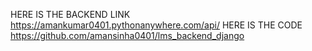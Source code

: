 
HERE IS THE BACKEND LINK    https://amankumar0401.pythonanywhere.com/api/
HERE IS THE CODE            https://github.com/amansinha0401/lms_backend_django
